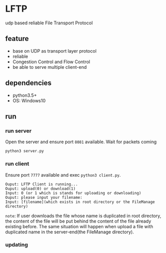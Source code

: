 # LFTP
udp based reliable File Transport Protocol

## feature
+ base on UDP as transport layer protocol
+ reliable
+ Congestion Control and Flow Control 
+ be able to serve multiple client-end

## dependencies
+ python3.5+
+ OS: Windows10

## run
### run server
Open the server and ensure port `8081` available. Wait for packets coming 
```
python3 server.py
```

### run client
Ensure port `7777` available and exec `python3 client.py`.
```
Ouput: LFTP Client is running...
Ouput: upload(0) or download(1)
Input: 0 (or 1 which is stands for uploading or downloading)
Ouput: please input your filename: 
Input: [filename](which exists in root directory or the FileManage directory)
```
`note`: If user downloads the file whose name is duplicated in root directory, the content of the file will be put behind the content of the file already existing before. The same situation will happen when upload a file with duplicated name in the server-end(the FileManage directory).

### updating
